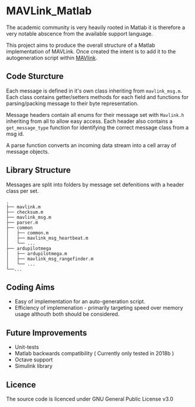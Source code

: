 # MAVLink_Matlab
The academic community is very heavily rooted in Matlab it is therefore a very notable abscence from the available support language.

This project aims to produce the overall structure of a Matlab implementation of MAVLink. Once created the intent is to add it to the autogeneration script within [MAVlink](https://github.com/mavlink/mavlink).

## Code Sturcture
Each message is defined in it's own class inheriting from `mavlink_msg.m`. Each class contains getter/setters methods for each field and functions for parsing/packing message to their byte representation.

Message headers contain all enums for their message set with `Mavlink.h` inheriting from all to allow easy access. Each header also contains a `get_message_type` function for identifying the correct message class from a msg id.

A parse function converts an incoming data stream into a cell array of message objects.

## Library Structure
Messages are split into folders by message set defenitions with a header class per set.

    .
    ├── mavlink.m
    ├── checksum.m
    ├── mavlink_msg.m
    ├── parser.m
    ├── common
    │   ├── common.m
    │   ├── mavlink_msg_heartbeat.m
    │   └── ...
    ├── ardupilotmega
    │   ├── ardupilotmega.m
    │   ├── mavlink_msg_rangefinder.m
    │   └── ...
    └──...

## Coding Aims
- Easy of implementation for an auto-generation script.
- Efficiency of implemenation - primarily targeting speed over memory usage althouth both should be considered.

## Future Improvements
- Unit-tests
- Matlab backwards compatibility ( Currently only tested in 2018b )
- Octave support
- Simulink library

## Licence
The source code is licenced under GNU General Public License v3.0